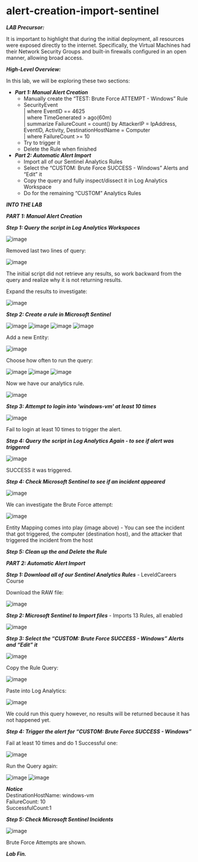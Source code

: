 # alert-creation-import-sentinel

***LAB Precursor:***

It is important to highlight that during the initial deployment, all resources were exposed directly to the internet. 
Specifically, the Virtual Machines had their Network Security Groups and built-in firewalls configured in an open manner, allowing broad access. 


***High-Level Overview:***

In this lab, we will be exploring these two sections:
+ ***Part 1: Manual Alert Creation***
  + Manually create the “TEST: Brute Force ATTEMPT - Windows” Rule
  + SecurityEvent  
    | where EventID == 4625  
    | where TimeGenerated > ago(60m)  
    | summarize FailureCount = count() by AttackerIP = IpAddress, EventID, Activity, DestinationHostName = Computer  
    | where FailureCount >= 10
  + Try to trigger it  
  + Delete the Rule when finished  
+ ***Part 2: Automatic Alert Import***
  + Import all of our Sentinel Analytics Rules 
  + Select the “CUSTOM: Brute Force SUCCESS - Windows” Alerts and “Edit” it
  + Copy the query and fully inspect/dissect it in Log Analytics Workspace
  + Do for the remaining “CUSTOM” Analytics Rules
 


***INTO THE LAB***

***PART 1: Manual Alert Creation***

***Step 1: Query the script in Log Analytics Workspaces***

![image](https://github.com/hoanghuydang/alert-creation-import-sentinel/assets/127445164/c3a349f7-5d58-4e37-a8ec-13a548fc903e)

Removed last two lines of query:

![image](https://github.com/hoanghuydang/alert-creation-import-sentinel/assets/127445164/625ad4a4-ad22-4098-b92f-a37e70ef5031)

The initial script did not retrieve any results, so work backward from the query and realize why it is not returning results.

Expand the results to investigate:

![image](https://github.com/hoanghuydang/alert-creation-import-sentinel/assets/127445164/ea9f6872-2960-4990-8175-2853d515c989)

***Step 2: Create a rule in Microsoft Sentinel***

![image](https://github.com/hoanghuydang/alert-creation-import-sentinel/assets/127445164/5ec1e7c7-6e9e-4554-af35-216a16b7eacb)
![image](https://github.com/hoanghuydang/alert-creation-import-sentinel/assets/127445164/26eb7c9e-fb5c-4b99-84d2-dffeede83dba)
![image](https://github.com/hoanghuydang/alert-creation-import-sentinel/assets/127445164/1f999077-39a1-4dda-89ae-5c1ee8e18e8d)
![image](https://github.com/hoanghuydang/alert-creation-import-sentinel/assets/127445164/3252759d-3ecd-4c53-8b11-4327f558a02b)

Add a new Entity:

![image](https://github.com/hoanghuydang/alert-creation-import-sentinel/assets/127445164/edef2dc9-fd6c-4b60-a1d6-95a9cc189446)

Choose how often to run the query:

![image](https://github.com/hoanghuydang/alert-creation-import-sentinel/assets/127445164/f20aaa98-c402-4708-a804-8923f85e1014)
![image](https://github.com/hoanghuydang/alert-creation-import-sentinel/assets/127445164/ec422641-42dc-4163-a2ca-ca978392f6a5)
![image](https://github.com/hoanghuydang/alert-creation-import-sentinel/assets/127445164/271d89c4-ac27-4893-a533-f19ebc8660e7)

Now we have our analytics rule.

![image](https://github.com/hoanghuydang/alert-creation-import-sentinel/assets/127445164/f3bcb34f-52c4-4227-8e30-46ed5c21c587)


***Step 3: Attempt to login into 'windows-vm' at least 10 times***

![image](https://github.com/hoanghuydang/alert-creation-import-sentinel/assets/127445164/e9b4ab4d-3442-45d9-bd9f-2046d757c0b1)

Fail to login at least 10 times to trigger the alert.

***Step 4: Query the script in Log Analytics Again - to see if alert was triggered***

![image](https://github.com/hoanghuydang/alert-creation-import-sentinel/assets/127445164/2d6f5844-9136-4ecf-8f2c-880cec5a3b31)

SUCCESS it was triggered.

***Step 4: Check Microsoft Sentinel to see if an incident appeared***

![image](https://github.com/hoanghuydang/alert-creation-import-sentinel/assets/127445164/a8e24019-a4fd-439a-95bf-5811f6229916)

We can investigate the Brute Force attempt:

![image](https://github.com/hoanghuydang/alert-creation-import-sentinel/assets/127445164/6ea3777e-7f15-4005-af12-5f1d342de16b)

Entity Mapping comes into play (image above) - You can see the incident that got triggered, the computer (destination host), and the attacker that triggered the incident from the host

***Step 5: Clean up the and Delete the Rule***




***PART 2: Automatic Alert Import***

***Step 1: Download all of our Sentinel Analytics Rules*** - LeveldCareers Course

Download the RAW file:

![image](https://github.com/hoanghuydang/alert-creation-import-sentinel/assets/127445164/ffc837ac-ba90-4413-afc3-5e13d59243f4)

***Step 2: Microsoft Sentinel to Import files*** - Imports 13 Rules, all enabled

![image](https://github.com/hoanghuydang/alert-creation-import-sentinel/assets/127445164/e63da0bb-1a7b-4742-ae55-11507664068b)

***Step 3: Select the “CUSTOM: Brute Force SUCCESS - Windows” Alerts and “Edit” it***

![image](https://github.com/hoanghuydang/alert-creation-import-sentinel/assets/127445164/381d5b5f-b108-4de1-b027-27b327094c7d)

Copy the Rule Query:

![image](https://github.com/hoanghuydang/alert-creation-import-sentinel/assets/127445164/90b67afa-be5e-4dbf-908e-89c6385499ea)

Paste into Log Analytics:

![image](https://github.com/hoanghuydang/alert-creation-import-sentinel/assets/127445164/39697072-bee1-4f67-8e5b-69bbcff6577e)

We could run this query however, no results will be returned because it has not happened yet.

***Step 4: Trigger the alert for “CUSTOM: Brute Force SUCCESS - Windows”*** 

Fail at least 10 times and do 1 Successful one:

![image](https://github.com/hoanghuydang/alert-creation-import-sentinel/assets/127445164/2a9c6d77-69be-420e-913e-821f204b9043)

Run the Query again:

![image](https://github.com/hoanghuydang/alert-creation-import-sentinel/assets/127445164/419c3a1a-d8a9-4752-a21d-f8f17a07ca15)
![image](https://github.com/hoanghuydang/alert-creation-import-sentinel/assets/127445164/c2ea6661-718f-4520-b20e-22b57f2f73b6)

***Notice***  
DestinationHostName: windows-vm  
FailureCount: 10  
SuccessfulCount:1  

***Step 5: Check Microsoft Sentinel Incidents***

![image](https://github.com/hoanghuydang/alert-creation-import-sentinel/assets/127445164/ce5f6ed4-bfc4-4cb7-a961-edc196c0f111)

Brute Force Attempts are shown.

***Lab Fin.***



















